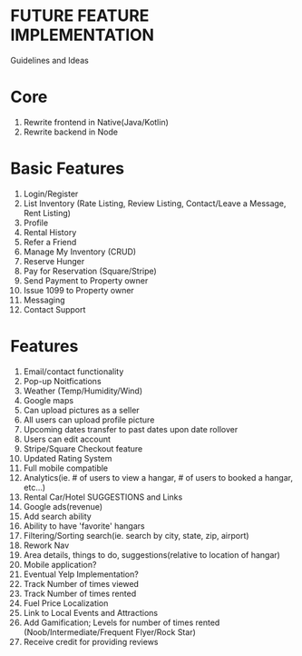 # FUTURE FEATURE IMPLEMENTATION
Guidelines and Ideas

# Core
 1. Rewrite frontend in Native(Java/Kotlin)
 2. Rewrite backend in Node

# Basic Features
 1. Login/Register
 2. List Inventory (Rate Listing, Review Listing, Contact/Leave a Message, Rent Listing)
 4. Profile
 5. Rental History
 6. Refer a Friend
 7. Manage My Inventory (CRUD)
 8. Reserve Hunger
 9. Pay for Reservation (Square/Stripe)
 10. Send Payment to Property owner
 11. Issue 1099 to Property owner
 12. Messaging
 13. Contact Support
 

# Features
 1. Email/contact functionality
 2. Pop-up Noitfications
 3. Weather (Temp/Humidity/Wind)
 4. Google maps
 5. Can upload pictures as a seller
 6. All users can upload profile picture
 7. Upcoming dates transfer to past dates upon date rollover
 8. Users can edit account
 9. Stripe/Square Checkout feature
 10. Updated Rating System
 11. Full mobile compatible
 12. Analytics(ie. # of users to view a hangar, # of users to booked a hangar, etc...)
 13. Rental Car/Hotel SUGGESTIONS and Links
 14. Google ads(revenue)
 15. Add search ability
 16. Ability to have 'favorite' hangars
 18. Filtering/Sorting search(ie. search by city, state, zip, airport)
 19. Rework Nav
 20. Area details, things to do, suggestions(relative to location of hangar)
 22. Mobile application?
 23. Eventual Yelp Implementation?
 24. Track Number of times viewed
 25. Track Number of times rented
 26. Fuel Price Localization
 27. Link to Local Events and Attractions
 28. Add Gamification; Levels for number of times rented (Noob/Intermediate/Frequent Flyer/Rock Star)
 29. Receive credit for providing reviews
